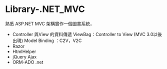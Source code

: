 # Library-.NET_MVC
熟悉 ASP.NET MVC 架構實作一個圖書系統，

* Controller 與View 的資料傳遞
  ViewBag：Controller to View (MVC 3.0以後出現)
  Model Binding ：C2V，V2C
* Razor
* HtmlHelper
* jQuery Ajax
* ORM-ADO .net